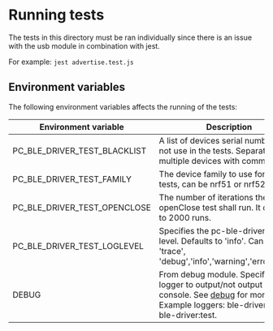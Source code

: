 # Running tests
The tests in this directory must be ran individually since there is an issue with the usb module in combination with jest.

For example:
`jest advertise.test.js`

## Environment variables
The following environment variables affects the running of the tests:

  
| Environment variable          | Description                                                                      |
| ------------------------------| ---------------------------------------------------------------------------------|
PC_BLE_DRIVER_TEST_BLACKLIST    | A list of devices serial numbers to not use in the tests. Separate multiple devices with comma. | 
PC_BLE_DRIVER_TEST_FAMILY       | The device family to use for the tests, can be nrf51 or nrf52.                   |
PC_BLE_DRIVER_TEST_OPENCLOSE    | The number of iterations the openClose test shall run. It defaults to 2000 runs. |
PC_BLE_DRIVER_TEST_LOGLEVEL     | Specifies the pc-ble-driver log level. Defaults to 'info'. Can be 'trace', 'debug','info','warning','error','fatal'.|
DEBUG                           | From debug module. Specifies logger to output/not output on console. See [debug](https://www.npmjs.com/package/debug) for more details. Example loggers: ble-driver:log, ble-driver:test.| 
